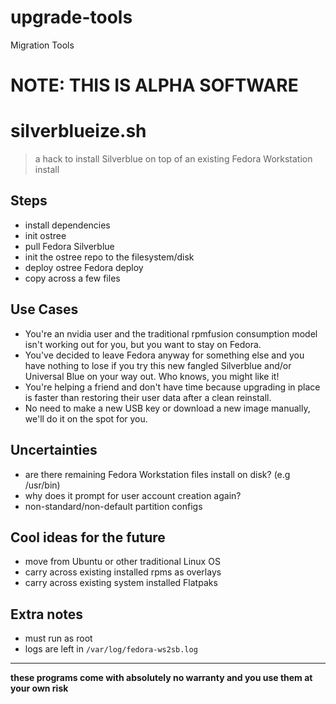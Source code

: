 # upgrade-tools

Migration Tools

# NOTE: THIS IS ALPHA SOFTWARE

# silverblueize.sh

> a hack to install Silverblue on top of an existing Fedora Workstation install

## Steps

- install dependencies
- init ostree
- pull Fedora Silverblue
- init the ostree repo to the filesystem/disk
- deploy ostree Fedora deploy
- copy across a few files

## Use Cases

- You're an nvidia user and the traditional rpmfusion consumption model isn't working out for you, but you want to stay on Fedora.
- You've decided to leave Fedora anyway for something else and you have nothing to lose if you try this new fangled Silverblue and/or Universal Blue on your way out. Who knows, you might like it!
- You're helping a friend and don't have time because upgrading in place is faster than restoring their user data after a clean reinstall. 
- No need to make a new USB key or download a new image manually, we'll do it on the spot for you. 

## Uncertainties

- are there remaining Fedora Workstation files install on disk? (e.g /usr/bin)
- why does it prompt for user account creation again?
- non-standard/non-default partition configs

## Cool ideas for the future

- move from Ubuntu or other traditional Linux OS
- carry across existing installed rpms as overlays
- carry across existing system installed Flatpaks

## Extra notes

- must run as root
- logs are left in `/var/log/fedora-ws2sb.log`

---

**these programs come with absolutely no warranty and you use them at your own risk**
